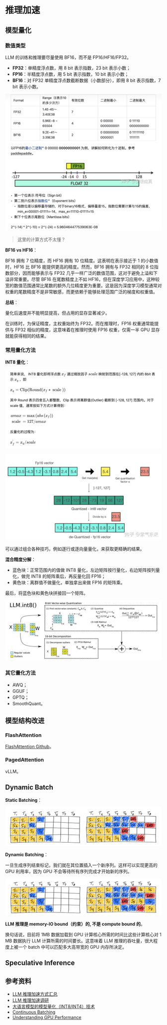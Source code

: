 # 推理加速

## 模型量化

### 数值类型

LLM 的训练和推理要尽量使用 BF16，而不是 FP16/HF16/FP32。

- **FP32**：单精度浮点数，用 8 bit 表示指数，23 bit 表示小数；
- **FP16**：半精度浮点数，用 5 bit 表示指数，10 bit 表示小数；
- **BF16**：对 FP32 单精度浮点数截断数据（小数部分），即用 8 bit 表示指数，7 bit 表示小数。

![量化](./images/iShot_2024-10-30_10.30.17.png)

> 这里的计算方式不太懂？

**BF16 vs HF16**：

BF16 拥有 7 位精度，而 HF16 拥有 10 位精度。这表明在表示接近于 1 的小数值时，HF16 比 BF16 能提供更高的精度。然而，BF16 拥有与 FP32 相同的 8 位指数部分，因而能够表示与 FP32 几乎一样广泛的数值范围，这对于避免上溢和下溢非常重要。尽管 BF16 在尾数精度上不如 HF16，但在深度学习应用中，这种较宽的数值范围通常比尾数的额外几位精度更为重要。这是因为深度学习模型通常对权重的尾数精度不是非常敏感，而更依赖于能够处理范围广泛的梯度和权重值。

**总结**：

量化后速度并不能明显提高，但占用的显存显著减少。

在训练时，为保证精度，主权重始终为 FP32。而在推理时，FP16 权重通常能提供与 FP32 相似的精度，这意味着在推理时使用 FP16 权重，仅需一半 GPU 显存就能获得相同的结果。

### 常用量化方法

**INT8 量化**：

![quan](./images/iShot_2024-10-30_15.43.58.png)

![quan2](./images/iShot_2024-10-30_15.47.41.png)

可以通过组合各种技巧，例如逐行或逐向量量化，来获取更精确的结果。

**混合精度分解**：

- 蓝色块：正常范围内的值做 INT8 量化，左边矩阵按行量化，右边矩阵按列量化，做完 INT8 的矩阵乘后，再反量化回 FP16；
- 黄色块：离群值不做量化，单独拿出来做 FP16 的矩阵乘。

最后，将蓝色块和黄色块拼接回一个矩阵。

![quan3](./images/iShot_2024-10-30_15.59.30.png)

### 其它量化方法

- AWQ；
- GGUF；
- GPTQ；
- SmoothQuant。

## 模型结构改进

### FlashAttention

[<u>FlashAttention Github</u>](https://github.com/Dao-AILab/flash-attention)。

### PagedAttention

vLLM。

## Dynamic Batch

**Static Batching**：

![batch](./images/iShot_2024-10-30_16.20.24.png)

**Dynamic Batching**：

一旦生成序列结束标记，我们就在其位置插入一个新序列。这样可以实现更高的 GPU 利用率，因为 GPU 不会等待所有序列完成才开始新的序列。

![batch2](./images/iShot_2024-10-30_14.52.44.png)

**LLM 推理是 memory-IO bound（约束）的, 不是 compute bound 的**。

换句话说，目前将 1MB 数据加载到 GPU 计算核心所需的时间比这些计算核心对 1 MB 数据执行 LLM 计算所需的时间要长。这意味着 LLM 推理的吞吐量，很大程度上被一个 batch 中可以匹配多大高带宽的 GPU 内存所决定。

## Speculative Inference

## 参考资料

- [<u>LLM 推理加速方式汇总</u>](https://zhuanlan.zhihu.com/p/688736901)
- [<u>LLM 推理加速调研</u>](https://zhuanlan.zhihu.com/p/699776257)
- [<u>大语言模型的模型量化（INT8/INT4）技术</u>](https://zhuanlan.zhihu.com/p/627436535)
- [<u>Continuous Batching</u>](https://www.anyscale.com/blog/continuous-batching-llm-inference)
- [<u>Understanding GPU Performance</u>](https://docs.nvidia.com/deeplearning/performance/dl-performance-gpu-background/index.html#understand-perf)
